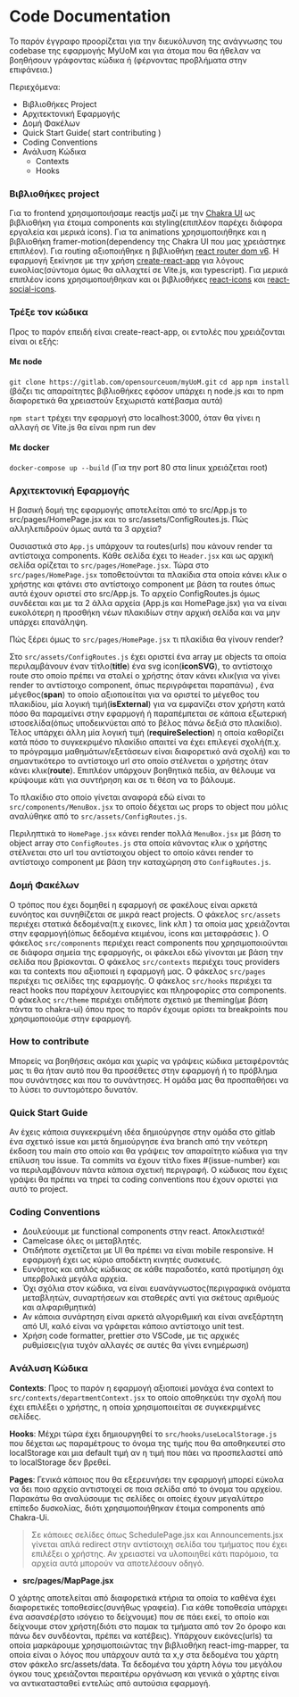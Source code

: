 # Code Documentation

Το παρόν έγγραφο προορίζεται για την διευκόλυνση της ανάγνωσης του codebase της εφαρμογής MyUoM και για άτομα που θα ήθελαν να βοηθήσουν γράφοντας κώδικα ή (φέρνοντας προβλήματα στην επιφάνεια.)

Περιεχόμενα:

- Βιβλιοθήκες Project
- Αρχιτεκτονική Εφαρμογής
- Δομή Φακέλων
- Quick Start Guide( start contributing )
- Coding Conventions
- Ανάλυση Κώδικα
  - Contexts
  - Hooks

### Βιβλιοθήκες project

Για το frontend χρησιμοποιήσαμε reactjs μαζί με την [Chakra UI](https://chakra-ui.com/) ως βιβλιοθήκη για έτοιμα components και styling(επιπλέον παρέχει διάφορα εργαλεία και μερικά icons).
Για τα animations χρησιμοποιήθηκε και η βιβλιοθήκη framer-motion(dependency της Chakra UI που μας χρειάστηκε επιπλέον). Για routing αξιοποιήθηκε η βιβλιοθήκη [react router dom v6](https://reactrouter.com/en/v6.3.0/getting-started/overview).
Η εφαρμογή ξεκίνησε με την χρήση [create-react-app](https://create-react-app.dev/) για λόγους ευκολίας(σύντομα όμως θα αλλαχτεί σε Vite.js, και typescript).
Για μερικά επιπλέον icons χρησιμοποιήθηκαν και οι βιβλιοθήκες [react-icons](https://react-icons.github.io/react-icons/) και [react-social-icons](https://www.npmjs.com/package/react-social-icons).

### Τρέξε τον κώδικα

Προς το παρόν επειδή είναι create-react-app, οι εντολές που χρειάζονται είναι οι εξής:
#### Με node
`git clone https://gitlab.com/opensourceuom/myUoM.git`
`cd app`
`npm install` (βάζει τις απαραίτητες βιβλιοθήκες εφόσον υπάρχει η node.js και το npm διαφορετικά θα χρειαστούν ξεχωριστά κατέβασμα αυτά)

`npm start` τρέχει την εφαρμογή στο localhost:3000, όταν θα γίνει η αλλαγή σε Vite.js θα είναι npm run dev
#### Με docker
`docker-compose up --build` (Για την port 80 στα linux χρειάζεται root)

### Αρχιτεκτονική Εφαρμογής

Η βασική δομή της εφαρμογής αποτελείται από το src/App.js το src/pages/HomePage.jsx και το src/assets/ConfigRoutes.js.
Πώς αλληλεπιδρούν όμως αυτά τα 3 αρχεία?

Ουσιαστικά στο `App.js` υπάρχουν τα routes(urls) που κάνουν render τα αντίστοιχα components. Κάθε σελίδα έχει το `Header.jsx` και ως αρχική σελίδα ορίζεται το `src/pages/HomePage.jsx`. Τώρα στο `src/pages/HomePage.jsx` τοποθετούνται τα πλακίδια στα οποία κάνει κλικ ο χρήστης και φτάνει στο αντίστοιχο component με βάση τα routes όπως αυτά έχουν οριστεί στο src/App.js. Το αρχείο ConfigRoutes.js όμως συνδέεται και με τα 2 άλλα αρχεία (App.js και HomePage.jsx) για να είναι ευκολότερη η προσθήκη νέων πλακιδίων στην αρχική σελίδα και να μην υπάρχει επανάληψη.

Πώς ξέρει όμως το `src/pages/HomePage.jsx` τι πλακίδια θα γίνουν render?

Στο `src/assets/ConfigRoutes.js` έχει οριστεί ένα array με objects τα οποία περιλαμβάνουν έναν τίτλο(**title**) ένα svg icon(**iconSVG**), το αντίστοιχο route στο οποίο πρέπει να σταλεί ο χρήστης όταν κάνει κλικ(για να γίνει render το αντίστοιχο component, όπως περιγράφεται παραπάνω) , ένα μέγεθος(**span**) το οποίο αξιοποιείται για να οριστεί το μέγεθος του πλακιδίου, μία λογική τιμή(**isExternal**) για να εμφανίζει στον χρήστη κατά πόσο θα παραμείνει στην εφαρμογή ή παραπέμπεται σε κάποια εξωτερική ιστοσελίδα(όπως υποδεικνύεται από το βέλος πάνω δεξιά στο πλακίδιο). Τέλος υπάρχει άλλη μία λογική τιμή (**requireSelection**) η οποία καθορίζει κατά πόσο το συγκεκριμένο πλακίδιο απαιτεί να έχει επιλεγεί σχολή(π.χ. το πρόγραμμα μαθημάτων/εξετάσεων είναι διαφορετικό ανά σχολή) και το σημαντικότερο το αντίστοιχο url στο οποίο στέλνεται ο χρήστης όταν κάνει κλικ(**route**). Επιπλέον υπάρχουν βοηθητικά πεδία, αν θέλουμε να κρύψουμε κάτι για συντήρηση και σε τι θέση να το βάλουμε.

Το πλακίδιο στο οποίο γίνεται αναφορά εδώ είναι το `src/components/MenuBox.jsx` το οποίο δέχεται ως props το object που μόλις αναλύθηκε από το `src/assets/ConfigRoutes.js`.

Περιληπτικά το `HomePage.jsx` κάνει render πολλά `MenuBox.jsx` με βάση το object array στο `ConfigRoutes.js` στα οποία κάνοντας κλικ ο χρήστης στέλνεται στο url του αντίστοιχου object το οποίο κάνει render το αντίστοιχο component με βάση την καταχώρηση στο `ConfigRoutes.js`.

### Δομή Φακέλων

Ο τρόπος που έχει δομηθεί η εφαρμογή σε φακέλους είναι αρκετά ευνόητος και συνηθίζεται σε μικρά react projects.
Ο φάκελος `src/assets` περιέχει στατικά δεδομένα(π.χ εικονες, link κλπ ) τα οποία μας χρειάζονται στην εφαρμογή(όπως δεδομένα κειμένου, icons και μεταφράσεις ).
Ο φάκελος `src/components` περιέχει react components που χρησιμοποιούνται σε διάφορα σημεία της εφαρμογής, οι φάκελοι εδώ γίνονται με βάση την σελίδα που βρίσκονται.
Ο φάκελος `src/contexts` περιέχει τους providers και τα contexts που αξιοποιεί η εφαρμογή μας.
Ο φάκελος `src/pages` περιέχει τις σελίδες της εφαρμογής.
Ο φάκελος `src/hooks` περιέχει τα react hooks που παρέχουν λειτουργίες και πληροφορίες στα components.
Ο φάκελος `src/theme` περιέχει οτιδήποτε σχετικό με theming(με βάση πάντα το chakra-ui) όπου προς το παρόν έχουμε ορίσει τα breakpoints που χρησιμοποιούμε στην εφαρμογή.

### How to contribute

Μπορείς να βοηθήσεις ακόμα και χωρίς να γράψεις κώδικα μεταφέροντάς μας τι θα ήταν αυτό που θα προσέθετες στην εφαρμογή ή το πρόβλημα που συνάντησες και που το συνάντησες. Η ομάδα μας θα προσπαθήσει να το λύσει το συντομότερο δυνατόν.

### Quick Start Guide

Αν έχεις κάποια συγκεκριμένη ιδέα δημιούργησε στην ομάδα στο gitlab ένα σχετικό issue και μετά δημιούργησε ένα branch από την νεότερη έκδοση του main στο οποίο και θα γράψεις τον απαραίτητο κώδικα για την επίλυση του issue. Τα commits να έχουν τίτλο fixes #{issue-number} και να περιλαμβάνουν πάντα κάποια σχετική περιγραφή. Ο κώδικας που έχεις γράψει θα πρέπει να τηρεί τα coding conventions που έχουν οριστεί για αυτό το project.

### Coding Conventions

- Δουλεύουμε με functional components στην react. Αποκλειστικά!
- Camelcase όλες οι μεταβλητές.
- Οτιδήποτε σχετίζεται με UI θα πρέπει να είναι mobile responsive. Η εφαρμογή έχει ως κύριο αποδέκτη κινητές συσκευές.
- Ευνόητος και απλός κώδικας σε κάθε παραδοτέο, κατά προτίμηση όχι υπερβολικά μεγάλα αρχεία.
- Όχι σχόλια στον κώδικα, να είναι ευανάγνωστος(περιγραφικά ονόματα μεταβλητών, συναρτήσεων και σταθερές αντί για σκέτους αριθμούς και αλφαριθμητικά)
- Αν κάποια συνάρτηση είναι αρκετά αλγοριθμική και είναι ανεξάρτητη από UI, καλό είναι να γράφεται κάποιο αντίστοιχο unit test.
- Χρήση code formatter, prettier στο VSCode, με τις αρχικές ρυθμίσεις(για τυχόν αλλαγές σε αυτές θα γίνει ενημέρωση)

### Aνάλυση Κώδικα

**Contexts**: Προς το παρόν η εφαρμογή αξιοποιεί μονάχα ένα context to `src/contexts/departmentContext.jsx` το οποίο αποθηκεύει την σχολή που έχει επιλέξει ο χρήστης, η οποία χρησιμοποιείται σε συγκεκριμένες σελίδες.

**Hooks**: Μέχρι τώρα έχει δημιουργηθεί το `src/hooks/useLocalStorage.js` που δέχεται ως παραμέτρους το όνομα της τιμής που θα αποθηκευτεί στο localStorage και μια default τιμή αν η τιμή που πάει να προσπελαστεί από το localStorage δεν βρεθεί.

**Pages**:
Γενικά κάποιος που θα εξερευνήσει την εφαρμογή μπορεί εύκολα να δει ποιο αρχείο αντιστοιχεί σε ποια σελίδα από το όνομα του αρχείου. Παρακάτω θα αναλύσουμε τις σελίδες οι οποίες έχουν μεγαλύτερο επίπεδο δυσκολίας, διότι χρησιμοποιήθηκαν έτοιμα components από Chakra-Ui.

> Σε κάποιες σελίδες όπως SchedulePage.jsx και Announcements.jsx γίνεται απλά redirect στην αντίστοιχη σελίδα του τμήματος που έχει επιλέξει ο χρήστης. Αν χρειαστεί να υλοποιηθεί κάτι παρόμοιο, τα αρχεία αυτά μπορούν να αποτελέσουν οδηγό.

- **src/pages/MapPage.jsx**

Ο χάρτης αποτελείται από διαφορετικά κτήρια τα οποία το καθένα έχει διαφορετικές τοποθεσίες(συνήθως γραφεία). Για κάθε τοποθεσία υπάρχει ένα ασανσέρ(στο ισόγειο το δείχνουμε) που σε πάει εκεί, το οποίο και δείχνουμε στον χρήστη(διότι στο παμακ τα τμήματα από τον 2ο όροφο και πάνω δεν συνδέονται, πρέπει να κατέβεις). Υπάρχουν εικόνες(urls) τα οποία μαρκάρουμε χρησιμοποιώντας την βιβλιοθήκη react-img-mapper, τα οποία είναι ο λόγος που υπάρχουν αυτά τα x,y στα δεδομένα του χάρτη στον φάκελο src/assets/data.
Τα δεδομένα του χάρτη λόγω του μεγάλου όγκου τους χρειάζονται περαιτέρω οργάνωση και γενικά ο χάρτης είναι να αντικατασταθεί εντελώς από αυτούσια εφαρμογή.
